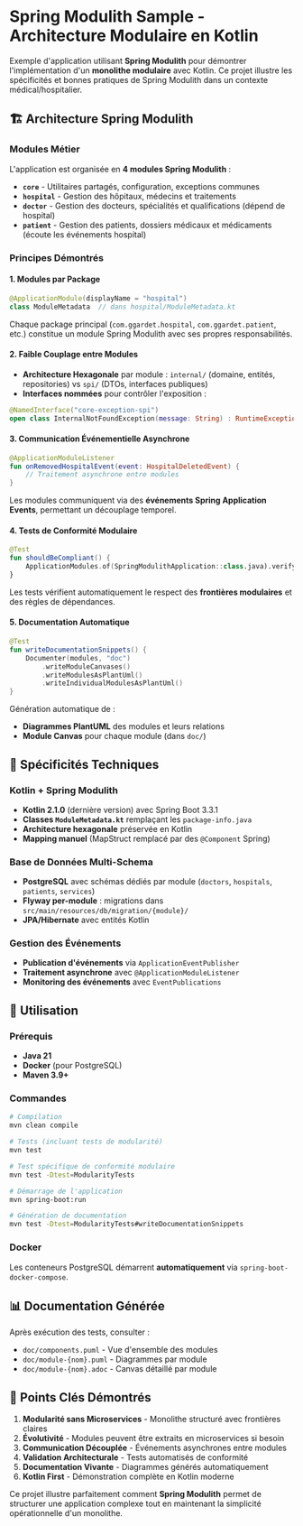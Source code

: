 # Spring Modulith Sample - Architecture Modulaire en Kotlin

Exemple d'application utilisant **Spring Modulith** pour démontrer l'implémentation d'un **monolithe modulaire** avec Kotlin. Ce projet illustre les spécificités et bonnes pratiques de Spring Modulith dans un contexte médical/hospitalier.

## 🏗️ Architecture Spring Modulith

### Modules Métier
L'application est organisée en **4 modules Spring Modulith** :

- **`core`** - Utilitaires partagés, configuration, exceptions communes
- **`hospital`** - Gestion des hôpitaux, médecins et traitements  
- **`doctor`** - Gestion des docteurs, spécialités et qualifications (dépend de hospital)
- **`patient`** - Gestion des patients, dossiers médicaux et médicaments (écoute les événements hospital)

### Principes Démontrés

#### 1. **Modules par Package** 
```kotlin
@ApplicationModule(displayName = "hospital")
class ModuleMetadata  // dans hospital/ModuleMetadata.kt
```
Chaque package principal (`com.ggardet.hospital`, `com.ggardet.patient`, etc.) constitue un module Spring Modulith avec ses propres responsabilités.

#### 2. **Faible Couplage entre Modules**
- **Architecture Hexagonale** par module : `internal/` (domaine, entités, repositories) vs `spi/` (DTOs, interfaces publiques)
- **Interfaces nommées** pour contrôler l'exposition :
```kotlin
@NamedInterface("core-exception-spi")  
open class InternalNotFoundException(message: String) : RuntimeException(message)
```

#### 3. **Communication Événementielle Asynchrone**
```kotlin
@ApplicationModuleListener
fun onRemovedHospitalEvent(event: HospitalDeletedEvent) {
    // Traitement asynchrone entre modules
}
```
Les modules communiquent via des **événements Spring Application Events**, permettant un découplage temporel.

#### 4. **Tests de Conformité Modulaire**
```kotlin
@Test
fun shouldBeCompliant() {
    ApplicationModules.of(SpringModulithApplication::class.java).verify()
}
```
Les tests vérifient automatiquement le respect des **frontières modulaires** et des règles de dépendances.

#### 5. **Documentation Automatique**
```kotlin
@Test  
fun writeDocumentationSnippets() {
    Documenter(modules, "doc")
        .writeModuleCanvases()
        .writeModulesAsPlantUml()
        .writeIndividualModulesAsPlantUml()
}
```
Génération automatique de :
- **Diagrammes PlantUML** des modules et leurs relations
- **Module Canvas** pour chaque module (dans `doc/`)

## 🔧 Spécificités Techniques

### Kotlin + Spring Modulith
- **Kotlin 2.1.0** (dernière version) avec Spring Boot 3.3.1
- **Classes `ModuleMetadata.kt`** remplaçant les `package-info.java`
- **Architecture hexagonale** préservée en Kotlin
- **Mapping manuel** (MapStruct remplacé par des `@Component` Spring)

### Base de Données Multi-Schema
- **PostgreSQL** avec schémas dédiés par module (`doctors`, `hospitals`, `patients`, `services`)
- **Flyway per-module** : migrations dans `src/main/resources/db/migration/{module}/`
- **JPA/Hibernate** avec entités Kotlin

### Gestion des Événements
- **Publication d'événements** via `ApplicationEventPublisher`
- **Traitement asynchrone** avec `@ApplicationModuleListener` 
- **Monitoring des événements** avec `EventPublications`

## 🚀 Utilisation

### Prérequis
- **Java 21**
- **Docker** (pour PostgreSQL)
- **Maven 3.9+**

### Commandes

```bash
# Compilation
mvn clean compile

# Tests (incluant tests de modularité)
mvn test

# Test spécifique de conformité modulaire  
mvn test -Dtest=ModularityTests

# Démarrage de l'application
mvn spring-boot:run

# Génération de documentation
mvn test -Dtest=ModularityTests#writeDocumentationSnippets
```

### Docker
Les conteneurs PostgreSQL démarrent **automatiquement** via `spring-boot-docker-compose`.

## 📊 Documentation Générée

Après exécution des tests, consulter :
- `doc/components.puml` - Vue d'ensemble des modules
- `doc/module-{nom}.puml` - Diagrammes par module  
- `doc/module-{nom}.adoc` - Canvas détaillé par module

## 🎯 Points Clés Démontrés

1. **Modularité sans Microservices** - Monolithe structuré avec frontières claires
2. **Évolutivité** - Modules peuvent être extraits en microservices si besoin
3. **Communication Découplée** - Événements asynchrones entre modules  
4. **Validation Architecturale** - Tests automatisés de conformité
5. **Documentation Vivante** - Diagrammes générés automatiquement
6. **Kotlin First** - Démonstration complète en Kotlin moderne

Ce projet illustre parfaitement comment **Spring Modulith** permet de structurer une application complexe tout en maintenant la simplicité opérationnelle d'un monolithe.